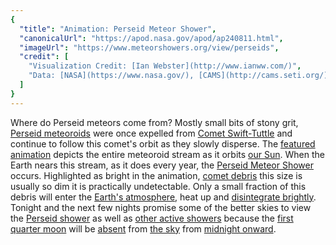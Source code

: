```yaml
---
{
  "title": "Animation: Perseid Meteor Shower",
  "canonicalUrl": "https://apod.nasa.gov/apod/ap240811.html",
  "imageUrl": "https://www.meteorshowers.org/view/perseids",
  "credit": [
    "Visualization Credit: [Ian Webster](http://www.ianww.com/)",
    "Data: [NASA](https://www.nasa.gov/), [CAMS](http://cams.seti.org/), [Peter Jenniskens](https://www.seti.org/our-scientists/peter-jenniskens) ([SETI Institute](https://www.seti.org/))"
  ]
}
---
```


Where do Perseid meteors come from? Mostly small bits of stony grit, [Perseid meteoroids](https://science.nasa.gov/solar-system/meteors-meteorites/perseids/) were once expelled from [Comet Swift-Tuttle](https://en.wikipedia.org/wiki/Comet_Swift%E2%80%93Tuttle) and continue to follow this comet's orbit as they slowly disperse. The [featured animation](https://www.meteorshowers.org/view/Perseids) depicts the entire meteoroid stream as it orbits [our Sun](https://science.nasa.gov/sun/). When the Earth nears this stream, as it does every year, the [Perseid Meteor Shower](https://en.wikipedia.org/wiki/Perseids) occurs. Highlighted as bright in the animation, [comet debris](https://apod.nasa.gov/apod/ap240106.html) this size is usually so dim it is practically undetectable. Only a small fraction of this debris will enter the [Earth's atmosphere](https://www.nasa.gov/general/what-is-earths-atmosphere/), heat up and [disintegrate brightly](https://apod.nasa.gov/apod/ap011118.html). Tonight and the next few nights promise some of the better skies to view the [Perseid shower](https://apod.nasa.gov/apod/ap170818.html) as well as [other active showers](http://cams.seti.org/FDL/) because the [first quarter moon](https://moon.nasa.gov/resources/54/phases-of-the-moon/) will be [absent](https://www.reddit.com/r/FindTheSniper/comments/1chffk6/find_the_cat/) from [the sky](https://science.nasa.gov/skywatching/whats-up/) from [midnight onward](https://earthsky.org/astronomy-essentials/everything-you-need-to-know-perseid-meteor-shower/).
